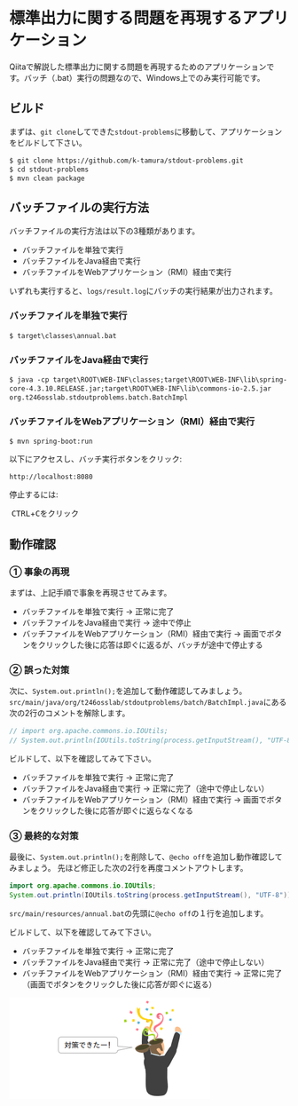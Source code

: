 標準出力に関する問題を再現するアプリケーション
=

Qiitaで解説した標準出力に関する問題を再現するためのアプリケーションです。バッチ（.bat）実行の問題なので、Windows上でのみ実行可能です。

## ビルド

まずは、`git clone`してできた`stdout-problems`に移動して、アプリケーションをビルドして下さい。

    $ git clone https://github.com/k-tamura/stdout-problems.git
    $ cd stdout-problems
    $ mvn clean package

## バッチファイルの実行方法

バッチファイルの実行方法は以下の3種類があります。

 - バッチファイルを単独で実行
 - バッチファイルをJava経由で実行
 - バッチファイルをWebアプリケーション（RMI）経由で実行
 
 いずれも実行すると、`logs/result.log`にバッチの実行結果が出力されます。

### バッチファイルを単独で実行

    $ target\classes\annual.bat
    
### バッチファイルをJava経由で実行

    $ java -cp target\ROOT\WEB-INF\classes;target\ROOT\WEB-INF\lib\spring-core-4.3.10.RELEASE.jar;target\ROOT\WEB-INF\lib\commons-io-2.5.jar org.t246osslab.stdoutproblems.batch.BatchImpl

### バッチファイルをWebアプリケーション（RMI）経由で実行

    $ mvn spring-boot:run


以下にアクセスし、バッチ実行ボタンをクリック:

    http://localhost:8080


停止するには:

  <kbd>CTRL</kbd>+<kbd>C</kbd>をクリック
  
## 動作確認

### ① 事象の再現

まずは、上記手順で事象を再現させてみます。

 - バッチファイルを単独で実行 → 正常に完了
 - バッチファイルをJava経由で実行 → 途中で停止
 - バッチファイルをWebアプリケーション（RMI）経由で実行 → 画面でボタンをクリックした後に応答は即ぐに返るが、バッチが途中で停止する

### ② 誤った対策

次に、`System.out.println();`を追加して動作確認してみましょう。
`src/main/java/org/t246osslab/stdoutproblems/batch/BatchImpl.java`にある次の2行のコメントを解除します。

```java
// import org.apache.commons.io.IOUtils;
// System.out.println(IOUtils.toString(process.getInputStream(), "UTF-8"));
```

ビルドして、以下を確認してみて下さい。

 - バッチファイルを単独で実行 → 正常に完了
 - バッチファイルをJava経由で実行 → 正常に完了（途中で停止しない）
 - バッチファイルをWebアプリケーション（RMI）経由で実行 → 画面でボタンをクリックした後に応答が即ぐに返らなくなる
 
### ③ 最終的な対策

最後に、`System.out.println();`を削除して、`@echo off`を追加し動作確認してみましょう。
先ほど修正した次の2行を再度コメントアウトします。

```java
import org.apache.commons.io.IOUtils;
System.out.println(IOUtils.toString(process.getInputStream(), "UTF-8"));
```

`src/main/resources/annual.bat`の先頭に`@echo off`の１行を追加します。
 
 ビルドして、以下を確認してみて下さい。
 
 - バッチファイルを単独で実行 → 正常に完了
 - バッチファイルをJava経由で実行 → 正常に完了（途中で停止しない）
 - バッチファイルをWebアプリケーション（RMI）経由で実行 → 正常に完了（画面でボタンをクリックした後に応答が即ぐに返る）

![end](https://github.com/k-tamura/stdout-problems/blob/master/end.png)
